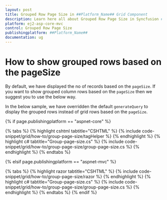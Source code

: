 ```yaml
---
layout: post
title: Grouped Row Page Size in ##Platform_Name## Grid Component
description: Learn here all about Grouped Row Page Size in Syncfusion ##Platform_Name## Grid component of Syncfusion Essential JS 2 and more.
platform: ej2-asp-core-mvc
control: Grouped Row Page Size
publishingplatform: ##Platform_Name##
documentation: ug
---
```



# How to show grouped rows based on the pageSize

By default, we have displayed the no of records based on the `pageSize`. If you want to show grouped column rows based on the `pageSize` then we suggest you to use the below way.

In the below sample, we have overridden the default `generateQuery` to display the grouped rows instead of grid rows based on the `pageSize`.

{% if page.publishingplatform == "aspnet-core" %}

{% tabs %}
{% highlight cshtml tabtitle="CSHTML" %}
{% include code-snippet/grid/how-to/group-page-size/tagHelper %}
{% endhighlight %}
{% highlight c# tabtitle="Group-page-size.cs" %}
{% include code-snippet/grid/how-to/group-page-size/group-page-size.cs %}
{% endhighlight %}
{% endtabs %}

{% elsif page.publishingplatform == "aspnet-mvc" %}

{% tabs %}
{% highlight razor tabtitle="CSHTML" %}
{% include code-snippet/grid/how-to/group-page-size/razor %}
{% endhighlight %}
{% highlight c# tabtitle="Group-page-size.cs" %}
{% include code-snippet/grid/how-to/group-page-size/group-page-size.cs %}
{% endhighlight %}
{% endtabs %}
{% endif %}

